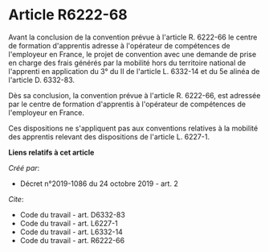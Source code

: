 # Article R6222-68

Avant la conclusion de la convention prévue à l'article R. 6222-66 le centre de formation d'apprentis adresse à l'opérateur
de compétences de l'employeur en France, le projet de convention avec une demande de prise en charge des frais générés par la
mobilité hors du territoire national de l'apprenti en application du 3° du II de l'article L. 6332-14 et du 5e alinéa de
l'article D. 6332-83. 

Dès sa conclusion, la convention prévue à l'article R. 6222-66, est adressée par le centre de formation d'apprentis à
l'opérateur de compétences de l'employeur en France. 

Ces dispositions ne s'appliquent pas aux conventions relatives à la mobilité des apprentis relevant des dispositions de
l'article L. 6227-1.

**Liens relatifs à cet article**

_Créé par_:

  - Décret n°2019-1086 du 24 octobre 2019 - art. 2

_Cite_:

  - Code du travail - art. D6332-83
  - Code du travail - art. L6227-1
  - Code du travail - art. L6332-14
  - Code du travail - art. R6222-66
